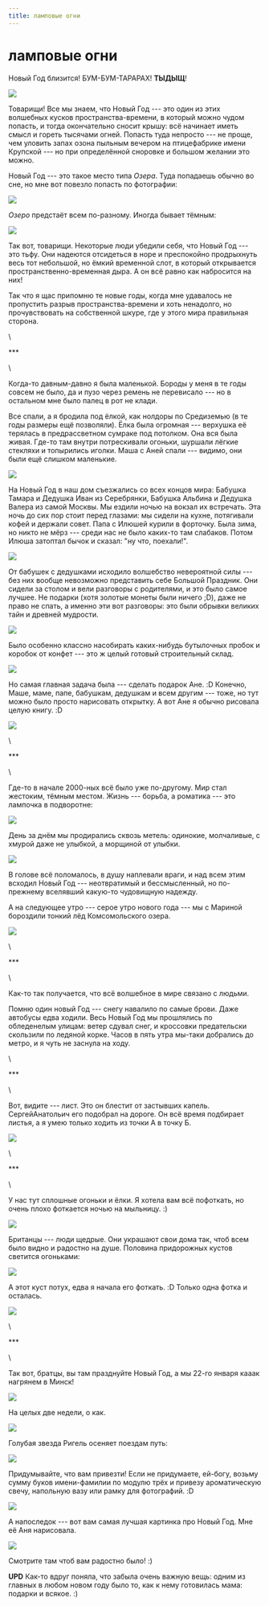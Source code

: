 ```yaml
---
title: ламповые огни
---
```


# ламповые огни

Новый Год близится!
БУМ-БУМ-ТАРАРАХ!
**ТЫДЫЩ**!

![](/images/2014-12-28/P1010036.JPG)

Товарищи!
Все мы знаем, что Новый Год --- это один из этих волшебных кусков пространства-времени, в который можно чудом попасть,
и тогда окончательно сносит крышу: всё начинает иметь смысл и гореть тысячами огней.
Попасть туда непросто --- не проще, чем уловить запах озона пыльным вечером на птицефабрике имени Крупской ---
но при определённой сноровке и большом желании это можно.

Новый Год --- это такое место типа *Озера*.
Туда попадаешь обычно во сне, но мне вот повезло попасть по фотографии:

![](/images/2014-12-28/tinuilas_elennaro.bmp)

*Озеро* предстаёт всем по-разному. Иногда бывает тёмным:

![](/images/2014-12-28/dark_lake.jpg)

Так вот, товарищи. Некоторые люди убедили себя, что Новый Год --- это тьфу.
Они надеются отсидеться в норе и преспокойно продрыхнуть весь
тот небольшой, но ёмкий временной слот, в который открывается пространственно-временная дыра.
А он всё равно как набросится на них!

Так что я щас припомню те новые годы, когда мне
удавалось не пропустить разрыв пространства-времени и хоть ненадолго, но прочувствовать на собственной шкуре,
где у этого мира правильная сторона.

\

\***

\

Когда-то давным-давно я была маленькой.
Бороды у меня в те годы совсем не было, да и пузо через ремень не перевисало --- но в остальном мне было палец в рот не клади.

Все спали, а я бродила под ёлкой, как нолдоры по Средиземью (в те годы размеры ещё позволяли).
Ёлка была огромная --- верхушка её терялась в предрассветном сумраке под потолком.
Она вся была живая.
Где-то там внутри потрескивали огоньки, шуршали лёгкие стекляхи и топырились иголки.
Маша с Аней спали --- видимо, они были ещё слишком маленькие.

![](/images/2014-12-28/1.png)

На Новый Год в наш дом съезжались со всех концов мира: Бабушка Тамара и Дедушка Иван из Серебрянки,
Бабушка Альбина и Дедушка Валера из самой Москвы.
Мы ездили ночью на вокзал их встречать.
Эта ночь до сих пор стоит перед глазами: мы сидели на кухне, потягивали кофей и держали совет.
Папа с Илюшей курили в форточку.
Была зима, но никто не мёрз --- среди нас не было каких-то там слабаков.
Потом Илюша затоптал бычок и сказал: "ну что, поехали!".

![](/images/2014-12-28/P1010109.JPG)

От бабушек с дедушками исходило волшебство невероятной силы --- без них вообще невозможно представить себе Большой Праздник.
Они сидели за столом и вели разговоры с родителями, и это было самое лучшее.
Не подарки (хотя золотые монеты были ничего ;D), даже не право не спать, а именно эти вот разговоры:
это были обрывки великих тайн и древней мудрости.

![](/images/2014-12-28/P1010105.JPG)

Было особенно классно насобирать каких-нибудь бутылочных пробок и коробок от конфет --- 
это ж целый готовый строительный склад.

![](/images/2014-12-28/P1010106.JPG)

Но самая главная задача была --- сделать подарок Ане. :D
Конечно, Маше, маме, папе, бабушкам, дедушкам и всем другим --- тоже, но тут можно было просто нарисовать открытку.
А вот Ане я обычно рисовала целую книгу. :D

![](/images/2014-12-28/P1010108.JPG)

\

\***

\

Где-то в начале 2000-ных всё было уже по-другому.
Мир стал жестоким, тёмным местом.
Жизнь --- борьба, а роматика --- это лампочка в подворотне:

![](/images/2014-12-28/P1000994.JPG)

День за днём мы продирались сквозь метель: одинокие, молчаливые, с хмурой даже не улыбкой, а морщиной от улыбки.

![](/images/2014-12-28/snow.jpg)

В голове всё поломалось, в душу наплевали враги, и над всем этим всходил Новый Год ---
неотвратимый и бессмысленный, но по-прежнему вселявший какую-то чудовищную надежду.

А на следующее утро --- серое утро нового года --- мы с Мариной бороздили тонкий лёд Комсомольского озера.

![](/images/2014-12-28/P1010043.JPG)

\

\***

\

Как-то так получается, что всё волшебное в мире связано с людьми.

Помню один новый Год --- снегу навалило по самые брови.
Даже автобусы едва ходили.
Весь Новый Год мы прошлялись по обледенелым улицам: ветер сдувал снег,
и кроссовки предательски скользили по ледяной корке.
Часов в пять утра мы-таки добрались до метро, и я чуть не заснула на ходу.

\

\***

\

Вот, видите --- лист.
Это он блестит от застывших капель.
СергейАнатольич его подобрал на дороге.
Он всё время подбирает листья, а я умею только ходить из точки А в точку Б.

![](/images/2014-12-28/P1000920.JPG)

\

\***

\

У нас тут сплошные огоньки и ёлки.
Я хотела вам всё пофоткать, но очень плохо фоткается ночью на мыльницу. :)

![](/images/2014-12-28/P1000954.JPG)

Британцы --- люди щедрые.
Они украшают свои дома так, чтоб всем было видно и радостно на душе.
Половина придорожных кустов светится огоньками:

![](/images/2014-12-28/P1010021.JPG)

А этот куст потух, едва я начала его фоткать. :D
Только одна фотка и осталась.

![](/images/2014-12-28/P1010055.JPG)

\

\***

\

Так вот, братцы, вы там празднуйте Новый Год, а мы 22-го января кааак нагрянем в Минск!

![](/images/2014-12-28/P1010073.JPG)

На целых две недели, о как.

![](/images/2014-12-28/P1010092.JPG)

Голубая звезда Ригель осеняет поездам путь:

![](/images/2014-12-28/P1010095.JPG)

Придумывайте, что вам привезти!
Если не придумаете, ей-богу, возьму сумму буков имени-фамилии по модулю трёх
и привезу ароматическую свечу, напольную вазу или рамку для фотографий. :D

![](/images/2014-12-28/P1010097.JPG)

А напоследок --- вот вам самая лучшая картинка про Новый Год.
Мне её Аня нарисовала.

![](/images/2014-12-28/anya.bmp)

Смотрите там чтоб вам радостно было! :)

**UPD** Как-то вдруг поняла, что забыла очень важную вещь:
одним из главных в любом новом году было то, как к нему готовилась мама: подарки и всякое. :)

